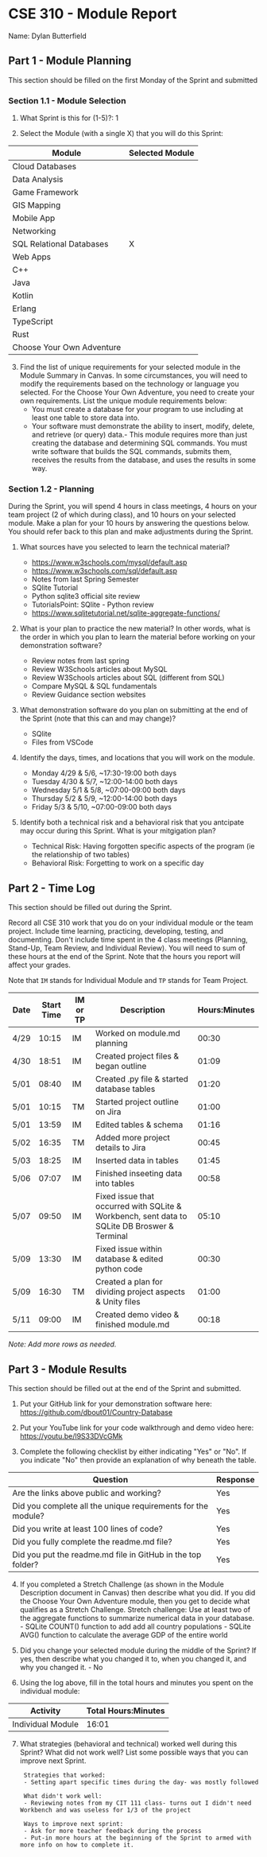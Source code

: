 # CSE 310 - Module Report

Name: Dylan Butterfield

## Part 1 - Module Planning

This section should be filled on the first Monday of the Sprint and submitted

### Section 1.1 - Module Selection

1. What Sprint is this for (1-5)?: 1

2. Select the Module (with a single X) that you will do this Sprint:

|Module                   |Selected Module|
|-------------------------|---------------|
|Cloud Databases          |               |
|Data Analysis            |               |
|Game Framework           |               |
|GIS Mapping              |               |
|Mobile App               |               |
|Networking               |               |
|SQL Relational Databases |       X       |
|Web Apps                 |               |
|C++                      |               |
|Java                     |               |
|Kotlin                   |               |
|Erlang                   |               |
|TypeScript               |               |
|Rust                     |               |
|Choose Your Own Adventure|               |

3. Find the list of unique requirements for your selected module in the Module Summary in Canvas.  In some circumstances, you will need to modify the requirements based on the technology or language you selected.  For the Choose Your Own Adventure, you need to create your own requirements.  List the unique module requirements below:
    - You must create a database for your program to use including at least one table to store data into.
    - Your software must demonstrate the ability to insert, modify, delete, and retrieve (or query) data.- This module requires more than just creating the database and determining SQL commands. You must write software that builds the SQL commands, submits them, receives the results from the database, and uses the results in some way.



### Section 1.2 - Planning

During the Sprint, you will spend 4 hours in class meetings, 4 hours on your team project (2 of which during class), and 10 hours on your selected module.  Make a plan for your 10 hours by answering the questions below.  You should refer back to this plan and make adjustments during the Sprint.

1. What sources have you selected to learn the technical material?
    - https://www.w3schools.com/mysql/default.asp
    - https://www.w3schools.com/sql/default.asp
    - Notes from last Spring Semester
    - SQlite Tutorial
    - Python sqlite3 official site review
    - TutorialsPoint: SQlite - Python review
    - https://www.sqlitetutorial.net/sqlite-aggregate-functions/

2. What is your plan to practice the new material?  In other words, what is the order in which you plan to learn the material before working on your demonstration software?
    - Review notes from last spring
    - Review W3Schools articles about MySQL
    - Review W3Schools articles about SQL (different from SQL)
    - Compare MySQL & SQL fundamentals
    - Review Guidance section websites

3. What demonstration software do you plan on submitting at the end of the Sprint (note that this can and may change)?
    - SQlite
    - Files from VSCode

4. Identify the days, times, and locations that you will work on the module.
    - Monday 4/29 & 5/6, ~17:30-19:00 both days
    - Tuesday 4/30 & 5/7, ~12:00-14:00 both days
    - Wednesday 5/1 & 5/8, ~07:00-09:00 both days
    - Thursday 5/2 & 5/9, ~12:00-14:00 both days
    - Friday 5/3 & 5/10, ~07:00-09:00 both days

5. Identify both a technical risk and a behavioral risk that you antcipate may occur during this Sprint.  What is your mitgigation plan?
    - Technical Risk: Having forgotten specific aspects of the program (ie the relationship of two tables)
    - Behavioral Risk: Forgetting to work on a specific day


## Part 2 - Time Log

This section should be filled out during the Sprint. 

Record all CSE 310 work that you do on your individual module or the team project.  Include time learning, practicing, developing, testing, and documenting.  Don't include time spent in the 4 class meetings (Planning, Stand-Up, Team Review, and Individual Review).  You will need to sum of these hours at the end of the Sprint. Note that the hours you report will affect your grades.

Note that `IM` stands for Individual Module and `TP` stands for Team Project.  

|Date      |Start Time|IM or TP|Description                                 |Hours:Minutes|
|----------|----------|--------|--------------------------------------------|-------------|
|   4/29   |  10:15   |   IM   | Worked on module.md planning               |    00:30    |
|   4/30   |  18:51   |   IM   | Created project files & began outline      |    01:09    |
|   5/01   |  08:40   |   IM   | Created .py file & started database tables |    01:20    |
|   5/01   |  10:15   |   TM   | Started project outline on Jira            |    01:00    |
|   5/01   |  13:59   |   IM   | Edited tables & schema                     |    01:16    |
|   5/02   |  16:35   |   TM   | Added more project details to Jira         |    00:45    |
|   5/03   |  18:25   |   IM   | Inserted data in tables                    |    01:45    |
|   5/06   |  07:07   |   IM   | Finished inseeting data into tables        |    00:58    |
|   5/07   |  09:50   |   IM   | Fixed issue that occurred with SQLite & Workbench, sent data to SQLite DB Broswer &  Terminal| 05:10    |
|   5/09   |  13:30   |   IM   | Fixed issue within database & edited python code | 00:30 |
|   5/09   |  16:30   |   TM   | Created a plan for dividing project aspects & Unity files| 01:00  |
|   5/11   |  09:00   |   IM   | Created demo video & finished module.md    |   00:18     |

_Note: Add more rows as needed._


## Part 3 - Module Results

This section should be filled out at the end of the Sprint and submitted.

1. Put your GitHub link for your demonstration software here: https://github.com/dbout01/Country-Database

2. Put your YouTube link for your code walkthrough and demo video here: https://youtu.be/l9S33DVcGMk

3. Complete the following checklist by either indicating "Yes" or "No". If you indicate "No" then provide an explanation of why beneath the table.

|Question                                                    |Response|
|------------------------------------------------------------|--------|
|Are the links above public and working?                     |  Yes   |
|Did you complete all the unique requirements for the module?|  Yes   |
|Did you write at least 100 lines of code?                   |  Yes   |
|Did you fully complete the readme.md file?                  |  Yes   |
|Did you put the readme.md file in GitHub in the top folder? |  Yes   |

4. If you completed a Stretch Challenge (as shown in the Module Description document in Canvas) then describe what you did.  If you did the Choose Your Own Adventure module, then you get to decide what qualifies as a Stretch Challenge.
Stretch challenge: Use at least two of the aggregate functions to summarize numerical data in your database.
        - SQLite COUNT() function to add add all country populations
        - SQLite AVG() function to calculate the average GDP of the entire world

5. Did you change your selected module during the middle of the Sprint?  If yes, then describe what you changed it to, when you changed it, and why you changed it.
        - No

6. Using the log above, fill in the total hours and minutes you spent on the individual module:

|Activity         |Total Hours:Minutes|
|-----------------|-------------------|
|Individual Module|       16:01       |

7. What strategies (behavioral and technical) worked well during this Sprint?  What did not work well?  List some possible ways that you can improve next Sprint.

        Strategies that worked:
        - Setting apart specific times during the day- was mostly followed

        What didn't work well:
        - Reviewing notes from my CIT 111 class- turns out I didn't need Workbench and was useless for 1/3 of the project

        Ways to improve next sprint:
        - Ask for more teacher feedback during the process
        - Put-in more hours at the beginning of the Sprint to armed with more info on how to complete it.
